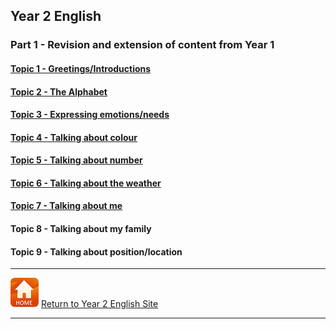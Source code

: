 ## Year 2 English

### Part 1 - Revision and extension of content from Year 1

#### [Topic 1 - Greetings/Introductions](https://tangerina-pt.github.io/English/Greetings_B)

#### [Topic 2 - The Alphabet](https://tangerina-pt.github.io/English/Alphabet_B)

#### [Topic 3 - Expressing emotions/needs](https://tangerina-pt.github.io/English/Feelings_B)

#### [Topic 4 - Talking about colour](https://tangerina-pt.github.io/English/Colours_B)

#### [Topic 5 - Talking about number](https://tangerina-pt.github.io/English/Number_B)

#### [Topic 6 - Talking about the weather](https://tangerina-pt.github.io/English/Weather_B)

<!--#### Topic 7 - Talking about me-->
#### [Topic 7 - Talking about me](https://tangerina-pt.github.io/English/Body_Parts_B)

#### Topic 8 - Talking about my family
<!--#### [Topic 8 - Talking about my family](https://tangerina-pt.github.io/English/Family_B)-->

#### Topic 9 - Talking about position/location
<!--#### [Topic 9 - Talking about position/location](https://tangerina-pt.github.io/English/Prepositions_B)-->

***
[![home](/images/home.PNG)](https://tangerina-pt.github.io/English/Year2) [Return to Year 2 English Site](https://tangerina-pt.github.io/English/Year2)

***
